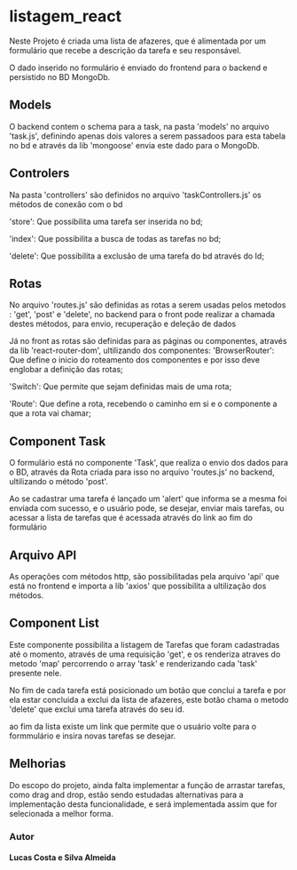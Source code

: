# listagem_react

Neste Projeto é criada uma lista de afazeres, que é alimentada por um 
formulário que recebe a descrição da tarefa e seu responsável.

O dado inserido no formulário é enviado do frontend para o backend e persistido no BD MongoDb.

## Models

O backend contem o schema para a task, na pasta 'models' no arquivo 'task.js', definindo apenas dois valores
a serem passadoos para esta tabela no bd e através da lib 'mongoose' envia este dado para o MongoDb.

## Controlers

Na pasta 'controllers' são definidos no arquivo 'taskControllers.js' os métodos de conexão com o bd 

'store': Que possibilita uma tarefa ser inserida no bd;

'index': Que possibilita a busca de todas as tarefas no bd;

'delete': Que possibilita a exclusão de uma tarefa do bd através do Id;

## Rotas

No arquivo 'routes.js' são definidas as rotas a serem usadas pelos metodos : 'get', 'post' e 'delete', no backend
para o front pode realizar a chamada destes métodos, para envio, recuperação e deleção de dados 

Já no front as rotas são definidas para as páginas ou componentes, através da lib 'react-router-dom', ultilizando dos
componentes:
'BrowserRouter': Que define o inicio do roteamento dos componentes e por isso deve englobar a definição das rotas;

'Switch': Que permite que sejam definidas mais de uma rota;

'Route': Que define a rota, recebendo o caminho em si e o componente a que a rota vai chamar;

## Component Task

O formulário está no componente 'Task', que realiza o envio dos dados para o BD, 
através da Rota criada para isso no arquivo 'routes.js' no backend, ultilizando o método 'post'.

Ao se cadastrar uma tarefa é lançado um 'alert' que informa se a mesma foi enviada com sucesso, e o usuário 
pode, se desejar, enviar mais tarefas, ou acessar a lista de tarefas que é acessada através do link ao fim do formulário

## Arquivo API

As operações com métodos http, são possibilitadas pela arquivo 'api' que está no frontend 
e importa a lib 'axios' que possibilita a ultilização dos métodos.

## Component List 

Este componente possibilita a listagem de Tarefas que foram cadastradas até o momento, através de uma requisição
'get', e os renderiza atraves do metodo 'map' percorrendo o array 'task' e renderizando cada 'task' presente nele.

No fim de cada tarefa está posicionado um botão que conclui a tarefa e por ela estar concluida a exclui da lista de afazeres,
este botão chama o metodo 'delete' que exclui uma tarefa através do seu id.

ao fim da lista existe um link que permite que o usuário volte para o formmulário e insira novas tarefas se desejar.

## Melhorias 

Do escopo do projeto, ainda falta implementar a função de arrastar tarefas, como drag and drop, estão sendo estudadas alternativas 
para a implementação desta funcionalidade, e será implementada assim que for selecionada a melhor forma.

### Autor

#### Lucas Costa e Silva Almeida



